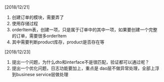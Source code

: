 [2018/12/21]
1. 创建订单的模块，需要弄了
2. 使用存储过程
3. orderItem表，创建一项，只是属于订单中的其中一项，如果要创建一个完整的订单，需要很多orderItem
4. 其中需要判断product库存，product是否存在等

[2018/12/23]
1. 提出一个问题，为什么dto和interface不是很匹配，验证都可以通过呢？
2. 提出一个优化问题，日志功能要加上，重点是 dao层不做异常处理，全部上浮到businese service层做处理